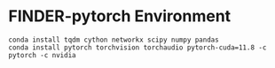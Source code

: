 # FINDER-pytorch Environment
```shell
conda install tqdm cython networkx scipy numpy pandas
conda install pytorch torchvision torchaudio pytorch-cuda=11.8 -c pytorch -c nvidia
```